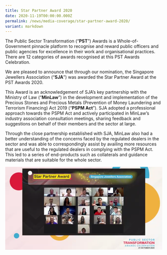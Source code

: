 ```yaml
---
title: Star Partner Award 2020
date: 2020-11-19T00:00:00.000Z
permalink: /news/media-coverage/star-partner-award-2020/
variant: markdown
---
```

The Public Sector Transformation (“**PST**”) Awards is a Whole-of-Government pinnacle platform to recognise and reward public officers and public agencies for excellence in their work and organisational practices. There are 12 categories of awards recognised at this PST Awards Celebration.

We are pleased to announce that through our nomination, the Singapore Jewellers Association (“**SJA**”) was awarded the Star Partner Award at the PST Awards 2020.

This Award is an acknowledgement of SJA’s key partnership with the Ministry of Law (“**MinLaw**”) in the development and implementation of the Precious Stones and Precious Metals (Prevention of Money Laundering and Terrorism Financing) Act 2019 (“**PSPM Act**”). SJA adopted a professional approach towards the PSPM Act and actively participated in MinLaw’s industry association consultation meetings, sharing feedback and suggestions on behalf of their members and the sector at large.

Through the close partnership established with SJA, MinLaw also had a better understanding of the concerns faced by the regulated dealers in the sector and was able to correspondingly assist by availing more resources that are useful to the regulated dealers in complying with the PSPM Act. This led to a series of end-products such as collaterals and guidance materials that are suitable for the whole sector.

<img src="/images/SJA%20Star%20Partner%20Award_20201119.png">